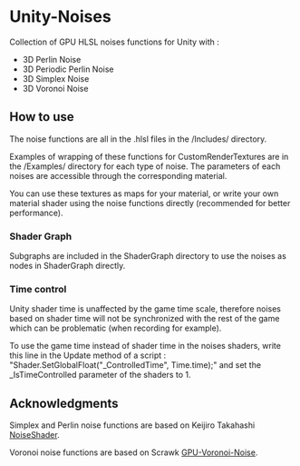 # Unity-Noises

Collection of GPU HLSL noises functions for Unity with :

- 3D Perlin Noise
- 3D Periodic Perlin Noise
- 3D Simplex Noise
- 3D Voronoi Noise

## How to use

The noise functions are all in the .hlsl files in the /Includes/ directory.

Examples of wrapping of these functions for CustomRenderTextures are in the /Examples/ directory for each type of noise. The parameters of each noises are accessible through the corresponding material.

You can use these textures as maps for your material, or write your own material shader using the noise functions directly (recommended for better performance).

### Shader Graph

Subgraphs are included in the ShaderGraph directory to use the noises as nodes in ShaderGraph directly.

### Time control

Unity shader time is unaffected by the game time scale, therefore noises based on shader time will not be synchronized with the rest of the game which can be problematic (when recording for example).

To use the game time instead of shader time in the noises shaders, write this line in the Update method of a script : "Shader.SetGlobalFloat("_ControlledTime", Time.time);" and set the _IsTimeControlled parameter of the shaders to 1.

## Acknowledgments

Simplex and Perlin noise functions are based on Keijiro Takahashi [NoiseShader](https://github.com/keijiro/NoiseShader/).

Voronoi noise functions are based on Scrawk [GPU-Voronoi-Noise](https://github.com/Scrawk/GPU-Voronoi-Noise).
